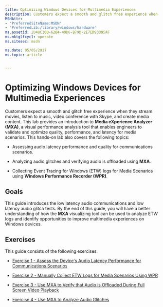 ```yaml
---
title: Optimizing Windows Devices for Multimedia Experiences
description: Customers expect a smooth and glitch free experience when they stream movies, listen to music, video conference with Skype, and create media content.
MSHAttr:
- 'PreferredSiteName:MSDN'
- 'PreferredLib:/library/windows/hardware'
ms.assetid: 2D48C16B-62B4-49D6-B79D-2E7ED93395AF
ms.mktglfcycl: operate
ms.sitesec: msdn

ms.date: 05/05/2017
ms.topic: article


---
```


# Optimizing Windows Devices for Multimedia Experiences


Customers expect a smooth and glitch free experience when they stream movies, listen to music, video conference with Skype, and create media content. This lab provides an introduction to **Media eXperience Analyzer (MXA)**, a visual performance analysis tool that enables engineers to validate and optimize quality, performance, and latency for media scenarios. This hands-on lab also covers the following topics:

-   Assessing audio latency performance and quality for communications scenarios.

-   Analyzing audio glitches and verifying audio is offloaded using **MXA**.

-   Collecting Event Tracing for Windows (ETW) logs for Media Scenarios using **Windows Performance Recorder (WPR)**.

## Goals


This guide introduces the low latency audio communications and low latency audio glitch tests. By the end of this guide, you will have a better understanding of how the **MXA** visualizing tool can be used to analyze ETW logs and identify opportunities to improve multimedia experiences on Windows devices.

## Exercises


This guide consists of the following exercises.

-   [Exercise 1 - Assess the Device's Audio Latency Performance for Communications Scenarios](optimizing-windows-devices-for-multimedia-experiences-exercise-1.md)

-   [Exercise 2 - Manually Collect ETW Logs for Media Scenarios Using WPR](optimizing-windows-devices-for-multimedia-experiences-exercise-2.md)

-   [Exercise 3 - Use MXA to Verify that Audio is Offloaded During Full Screen Video Playback](optimizing-windows-devices-for-multimedia-experiences-exercise-3.md)

-   [Exercise 4 - Use MXA to Analyze Audio Glitches](optimizing-windows-devices-for-multimedia-experiences-exercise-4.md)

 

 






